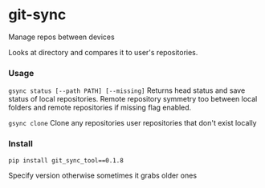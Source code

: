 # git-sync
Manage repos between devices

Looks at directory and compares it to user's repositories.


### Usage
```gsync status [--path PATH] [--missing]```
Returns head status and save status
of local repositories. Remote repository symmetry too between
local folders and remote repositories if missing flag enabled.

```gsync clone```
Clone any repositories user repositories that don't exist locally

### Install
```pip install git_sync_tool==0.1.8```

Specify version otherwise sometimes it grabs older ones
